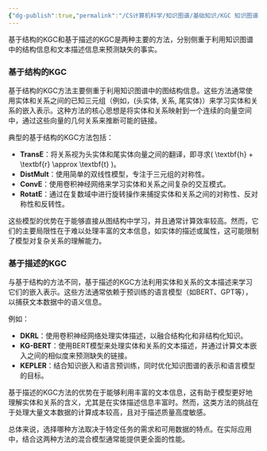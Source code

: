 ```yaml
---
{"dg-publish":true,"permalink":"/CS计算机科学/知识图谱/基础知识/KGC 知识图谱补全/","created":"2024-04-18T16:37:30.604+08:00","updated":"2024-04-24T00:28:49.000+08:00"}
---
```



基于结构的KGC和基于描述的KGC是两种主要的方法，分别侧重于利用知识图谱中的结构信息和文本描述信息来预测缺失的事实。

### 基于结构的KGC

基于结构的KGC方法主要侧重于利用知识图谱中的图结构信息。这些方法通常使用实体和关系之间的已知三元组（例如，(头实体, 关系, 尾实体)）来学习实体和关系的嵌入表示。这种方法的核心思想是将实体和关系映射到一个连续的向量空间中，通过这些向量的几何关系来推断可能的链接。

典型的基于结构的KGC方法包括：

- **TransE**：将关系视为头实体和尾实体向量之间的翻译，即寻求\( \textbf{h} + \textbf{r} \approx \textbf{t} \)。
- **DistMult**：使用简单的双线性模型，专注于三元组的对称性。
- **ConvE**：使用卷积神经网络来学习实体和关系之间复杂的交互模式。
- **RotatE**：通过在复数域中进行旋转操作来捕捉实体和关系之间的对称性、反对称性和反转性。

这些模型的优势在于能够直接从图结构中学习，并且通常计算效率较高。然而，它们的主要局限性在于难以处理丰富的文本信息，如实体的描述或属性，这可能限制了模型对复杂关系的理解能力。

### 基于描述的KGC

与基于结构的方法不同，基于描述的KGC方法利用实体和关系的文本描述来学习它们的嵌入表示。这些方法通常依赖于预训练的语言模型（如BERT、GPT等），以捕获文本数据中的语义信息。

例如：

- **DKRL**：使用卷积神经网络处理实体描述，以融合结构化和非结构化知识。
- **KG-BERT**：使用BERT模型来处理实体和关系的文本描述，并通过计算文本嵌入之间的相似度来预测缺失的链接。
- **KEPLER**：结合知识嵌入和语言预训练，同时优化知识图谱的表示和语言模型的目标。

基于描述的KGC方法的优势在于能够利用丰富的文本信息，这有助于模型更好地理解实体和关系的含义，尤其是在实体描述信息丰富时。然而，这类方法的挑战在于处理大量文本数据的计算成本较高，且对于描述质量高度敏感。

总体来说，选择哪种方法取决于特定任务的需求和可用数据的特点。在实际应用中，结合这两种方法的混合模型通常能提供更全面的性能。